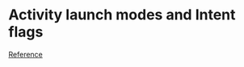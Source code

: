# Activity launch modes and Intent flags

[Reference](https://inthecheesefactory.com/blog/understand-android-activity-launchmode/en)
